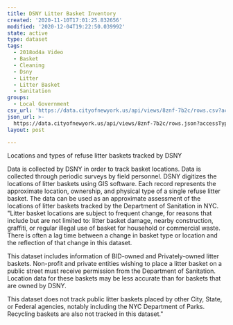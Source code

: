 ```yaml
---
title: DSNY Litter Basket Inventory
created: '2020-11-10T17:01:25.832656'
modified: '2020-12-04T19:22:50.039992'
state: active
type: dataset
tags:
  - 2018od4a Video
  - Basket
  - Cleaning
  - Dsny
  - Litter
  - Litter Basket
  - Sanitation
groups:
  - Local Government
csv_url: 'https://data.cityofnewyork.us/api/views/8znf-7b2c/rows.csv?accessType=DOWNLOAD'
json_url: >-
  https://data.cityofnewyork.us/api/views/8znf-7b2c/rows.json?accessType=DOWNLOAD
layout: post

---
```

Locations and types of refuse litter baskets tracked by DSNY

Data is collected by DSNY in order to track basket locations.
Data is collected through periodic surveys by field personnel. DSNY digitizes the locations of litter baskets using GIS software.
Each record represents the approximate location, ownership, and physical type of a single refuse litter basket.
The data can be used as an approximate assessment of the locations of litter baskets tracked by the Department of Sanitation in NYC.
"Litter basket locations are subject to frequent change, for reasons that include but are not limited to: litter basket damage, nearby construction, graffiti, or regular illegal use of basket for household or commercial waste. There is often a lag time between a change in basket type or location and the reflection of that change in this dataset.

This dataset includes information of BID-owned and Privately-owned litter baskets.  Non-profit and private entities wishing to place a litter basket on a public street must receive permission from the Department of Sanitation. Location data for these baskets may be less accurate than for baskets that are owned by DSNY.

This dataset does not track public litter baskets placed by other City, State, or Federal agencies, notably including the NYC Department of Parks. Recycling baskets are also not tracked in this dataset."
